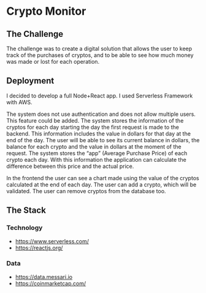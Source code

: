 # Crypto Monitor

## The Challenge

The challenge was to create a digital solution that allows the user to keep track of the purchases of cryptos, and to be able to see how much money was made or lost for each operation.

## Deployment

I decided to develop a full Node+React app. I used Serverless Framework with AWS.

The system does not use authentication and does not allow multiple users. This feature could be added. The system stores the information of the cryptos for each day starting the day the first request is made to the backend. This information includes the value in dollars for that day at the end of the day. The user will be able to see its current balance in dollars, the balance for each crypto and the value in dollars at the moment of the request. The system stores the “app” (Average Purchase Price) of each crypto each day. With this information the application can calculate the difference between this price and the actual price.

In the frontend the user can see a chart made using the value of the cryptos calculated at the end of each day. The user can add a crypto, which will be validated. The user can remove cryptos from the database too.

## The Stack

### Technology

- https://www.serverless.com/
- https://reactjs.org/

### Data

- https://data.messari.io
- https://coinmarketcap.com/
